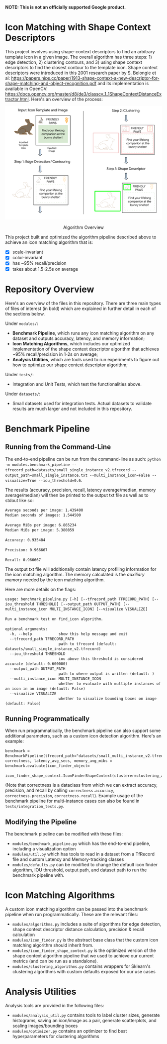 **NOTE: This is not an officially supported Google product.**

# Icon Matching with Shape Context Descriptors

This project involves using shape-context descriptors to find an arbitrary template icon in a given image. The overall algorithm has three steps: 1) edge detection, 2) clustering contours, and 3) using shape context descriptors to find the closest contour to the template icon. Shape context descriptors were introduced in this 2001 research paper by S. Belongie et al: https://papers.nips.cc/paper/1913-shape-context-a-new-descriptor-for-shape-matching-and-object-recognition.pdf and its implementation is available in OpenCV: https://docs.opencv.org/master/d8/de3/classcv_1_1ShapeContextDistanceExtractor.html. Here's an overview of the process:

<p align="center">
  <img src="https://github.com/googleinterns/acuiti/blob/update-README/docs/Algorithm-Overview.png"/></p>

<p align="center">Algorithm Overview<p align="center">


This project built and optimized the algorithm pipeline described above to achieve an icon matching algorithm that is:
- [x] scale-invariant
- [x] color-invariant
- [x] has ~95% recall/precision 
- [x] takes about 1.5-2.5s on average

# Repository Overview
Here's an overview of the files in this repository. There are three main types of files of interest (in bold) which are explained in further detail in each of the sections below.

Under ```modules/```:
  - **Benchmark Pipeline**, which runs any icon matching algorithm on any dataset and outputs accuracy, latency, and memory information;
  - **Icon Matching Algorithms**, which includes our optimized implementation of the shape context descriptor algorithm that achieves ~95% recall/precision in 1-2s on average;
  - **Analysis Utilities**, which are tools used to run experiments to figure out how to optimize our shape context descriptor algorithm;

Under ```tests/```:
- Integration and Unit Tests, which test the functionalities above.

Under ```datasets/```:
- Small datasets used for integration tests. Actual datasets to validate results are much larger and not included in this repository.

# Benchmark Pipeline
## Running from the Command-Line
The end-to-end pipeline can be run from the command-line as such:
```python -m modules.benchmark_pipeline --tfrecord_path=datasets/small_single_instance_v2.tfrecord --output_path=small_single_instance.txt --multi_instance_icon=False --visualize=True --iou_threshold=0.6```. 

The results (accuracy, precision, recall, latency average/median, memory average/median) will then be printed to the output txt file as well as to stdout like so:
```
Average seconds per image: 1.439400
Median seconds of images: 1.544500

Average MiBs per image: 6.865234
Median MiBs per image: 5.380859

Accuracy: 0.935484

Precision: 0.966667

Recall: 0.966667
```
The output txt file will additionally contain latency profiling information for the icon matching algorithm. The memory calculated is the *auxiliary memory* needed by the icon matching algorithm.

Here are more details on the flags:

```
usage: benchmark_pipeline.py [-h] [--tfrecord_path TFRECORD_PATH] [--iou_threshold THRESHOLD] [--output_path OUTPUT_PATH] [--multi_instance_icon MULTI_INSTANCE_ICON] [--visualize VISUALIZE]

Run a benchmark test on find_icon algorithm.

optional arguments:
  -h, --help            show this help message and exit
  --tfrecord_path TFRECORD_PATH
                        path to tfrecord (default: datasets/small_single_instance_v2.tfrecord)
  --iou_threshold THRESHOLD
                        iou above this threshold is considered accurate (default: 0.600000)
  --output_path OUTPUT_PATH
                        path to where output is written (default: )
  --multi_instance_icon MULTI_INSTANCE_ICON
                        whether to evaluate with multiple instances of an icon in an image (default: False)
  --visualize VISUALIZE
                        whether to visualize bounding boxes on image (default: False)
 ```
 
 ## Running Programmatically
When run programmatically, the benchmark pipeline can also support some additional parameters, such as a custom icon detection algorithm. Here's an example:
```
benchmark = BenchmarkPipeline(tfrecord_path="datasets/small_multi_instance_v2.tfrecord")
correctness, latency_avg_secs, memory_avg_mibs = benchmark.evaluate(icon_finder_object=
                                                                icon_finder_shape_context.IconFinderShapeContext(clusterer=clustering_algorithms.DBSCANClusterer()))
```
(Note that correctness is a dataclass from which we can extract accuracy, precision, and recall by calling ```correctness.accuracy```, ```correctness.precision```, ```correctness.recall```). Example usage of the benchmark pipeline for multi-instance cases can also be found in ```tests/integration_tests.py```. 

## Modifying the Pipeline
The benchmark pipeline can be modified with these files:
- ```modules/benchmark_pipeline.py``` which has the end-to-end pipeline, including a visualization option
- ```modules/util.py``` which has tools to read in a dataset from a TfRecord file and custom Latency and Memory-tracking classes
- ```modules/defaults.py``` can be modified to change the default icon finder algorithm, IOU threshold, output path, and dataset path to run the benchmark pipeline with.

# Icon Matching Algorithms
A custom icon matching algorithm can be passed into the benchmark pipeline when run programmatically. These are the relevant files:
- ```modules/algorithms.py``` includes a suite of algorithms for edge detection, shape context descriptor distance calculation, precision & recall calculation
- ```modules/icon_finder.py``` is the abstract base class that the custom icon matching algorithm should inherit from. 
- ```modules/icon_finder_shape_context.py``` is the optimized version of the shape context algorithm pipeline that we used to achieve our current metrics (and can be run as a standalone).
- ```modules/clustering_algorithms.py``` contains wrappers for Sklearn's clustering algorithms with custom defaults exposed for our use cases

# Analysis Utilities
Analysis tools are provided in the following files:
- ```modules/analysis_util.py``` contains tools to label cluster sizes, generate histograms, saving an icon/image as a pair, generate scatterplots, and scaling images/bounding boxes
- ```modules/optimizer.py``` contains an optimizer to find best hyperparameters for clustering algorithms
